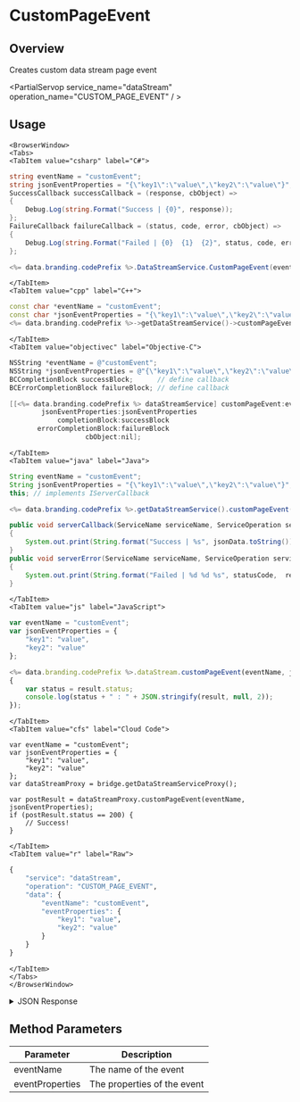 # CustomPageEvent
## Overview
Creates custom data stream page event

<PartialServop service_name="dataStream" operation_name="CUSTOM_PAGE_EVENT" / >

## Usage

```mdx-code-block
<BrowserWindow>
<Tabs>
<TabItem value="csharp" label="C#">
```

```csharp
string eventName = "customEvent";
string jsonEventProperties = "{\"key1\":\"value\",\"key2\":\"value\"}";
SuccessCallback successCallback = (response, cbObject) =>
{
    Debug.Log(string.Format("Success | {0}", response));
};
FailureCallback failureCallback = (status, code, error, cbObject) =>
{
    Debug.Log(string.Format("Failed | {0}  {1}  {2}", status, code, error));
};

<%= data.branding.codePrefix %>.DataStreamService.CustomPageEvent(eventName, jsonEventProperties, successCallback, failureCallback);
```

```mdx-code-block
</TabItem>
<TabItem value="cpp" label="C++">
```

```cpp
const char *eventName = "customEvent";
const char *jsonEventProperties = "{\"key1\":\"value\",\"key2\":\"value\"}";
<%= data.branding.codePrefix %>->getDataStreamService()->customPageEvent(eventName, jsonEventProperties, this);
```

```mdx-code-block
</TabItem>
<TabItem value="objectivec" label="Objective-C">
```

```objectivec
NSString *eventName = @"customEvent";
NSString *jsonEventProperties = @"{\"key1\":\"value\",\"key2\":\"value\"}";
BCCompletionBlock successBlock;      // define callback
BCErrorCompletionBlock failureBlock; // define callback

[[<%= data.branding.codePrefix %> dataStreamService] customPageEvent:eventName
        jsonEventProperties:jsonEventProperties
            completionBlock:successBlock
       errorCompletionBlock:failureBlock
                   cbObject:nil];
```

```mdx-code-block
</TabItem>
<TabItem value="java" label="Java">
```

```java
String eventName = "customEvent";
String jsonEventProperties = "{\"key1\":\"value\",\"key2\":\"value\"}";
this; // implements IServerCallback

<%= data.branding.codePrefix %>.getDataStreamService().customPageEvent(eventName, jsonEventProperties, this);

public void serverCallback(ServiceName serviceName, ServiceOperation serviceOperation, JSONObject jsonData)
{
    System.out.print(String.format("Success | %s", jsonData.toString()));
}
public void serverError(ServiceName serviceName, ServiceOperation serviceOperation, int statusCode, int reasonCode, String jsonError)
{
    System.out.print(String.format("Failed | %d %d %s", statusCode,  reasonCode, jsonError.toString()));
}
```

```mdx-code-block
</TabItem>
<TabItem value="js" label="JavaScript">
```

```javascript
var eventName = "customEvent";
var jsonEventProperties = {
    "key1": "value",
    "key2": "value"
};

<%= data.branding.codePrefix %>.dataStream.customPageEvent(eventName, jsonEventProperties, result =>
{
	var status = result.status;
	console.log(status + " : " + JSON.stringify(result, null, 2));
});
```

```mdx-code-block
</TabItem>
<TabItem value="cfs" label="Cloud Code">
```

```cfscript
var eventName = "customEvent";
var jsonEventProperties = {
    "key1": "value",
    "key2": "value"
};
var dataStreamProxy = bridge.getDataStreamServiceProxy();

var postResult = dataStreamProxy.customPageEvent(eventName, jsonEventProperties);
if (postResult.status == 200) {
    // Success!
}
```

```mdx-code-block
</TabItem>
<TabItem value="r" label="Raw">
```

```r
{
	"service": "dataStream",
	"operation": "CUSTOM_PAGE_EVENT",
	"data": {
		"eventName": "customEvent",
		"eventProperties": {
			"key1": "value",
			"key2": "value"
		}
	}
}
```

```mdx-code-block
</TabItem>
</Tabs>
</BrowserWindow>
```

<details>
<summary>JSON Response</summary>

```json
{
    "status": 200,
    "data": null
}
```
</details>

## Method Parameters
Parameter | Description
--------- | -----------
eventName | The name of the event
eventProperties | The properties of the event



